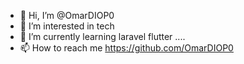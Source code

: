 - 👋 Hi, I’m @OmarDIOP0
- 👀 I’m interested in tech
- 🌱 I’m currently learning laravel flutter .... 
- 📫 How to reach me https://github.com/OmarDIOP0

<!---
OmarDIOP0/OmarDIOP0 is a ✨ special ✨ repository because its `README.md` (this file) appears on your GitHub profile.
You can click the Preview link to take a look at your changes.
--->
